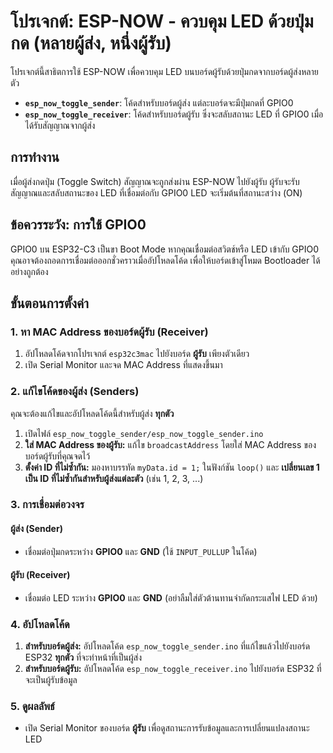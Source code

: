 # โปรเจกต์: ESP-NOW - ควบคุม LED ด้วยปุ่มกด (หลายผู้ส่ง, หนึ่งผู้รับ)

โปรเจกต์นี้สาธิตการใช้ ESP-NOW เพื่อควบคุม LED บนบอร์ดผู้รับด้วยปุ่มกดจากบอร์ดผู้ส่งหลายตัว

- **`esp_now_toggle_sender`**: โค้ดสำหรับบอร์ดผู้ส่ง แต่ละบอร์ดจะมีปุ่มกดที่ GPIO0
- **`esp_now_toggle_receiver`**: โค้ดสำหรับบอร์ดผู้รับ ซึ่งจะสลับสถานะ LED ที่ GPIO0 เมื่อได้รับสัญญาณจากผู้ส่ง

## การทำงาน

เมื่อผู้ส่งกดปุ่ม (Toggle Switch) สัญญาณจะถูกส่งผ่าน ESP-NOW ไปยังผู้รับ ผู้รับจะรับสัญญาณและสลับสถานะของ LED ที่เชื่อมต่อกับ GPIO0 LED จะเริ่มต้นที่สถานะสว่าง (ON)

## ข้อควรระวัง: การใช้ GPIO0

GPIO0 บน ESP32-C3 เป็นขา Boot Mode หากคุณเชื่อมต่อสวิตช์หรือ LED เข้ากับ GPIO0 คุณอาจต้องถอดการเชื่อมต่อออกชั่วคราวเมื่ออัปโหลดโค้ด เพื่อให้บอร์ดเข้าสู่โหมด Bootloader ได้อย่างถูกต้อง

## ขั้นตอนการตั้งค่า

### 1. หา MAC Address ของบอร์ดผู้รับ (Receiver)

1.  อัปโหลดโค้ดจากโปรเจกต์ `esp32c3mac` ไปยังบอร์ด **ผู้รับ** เพียงตัวเดียว
2.  เปิด Serial Monitor และจด MAC Address ที่แสดงขึ้นมา

### 2. แก้ไขโค้ดของผู้ส่ง (Senders)

คุณจะต้องแก้ไขและอัปโหลดโค้ดนี้สำหรับผู้ส่ง **ทุกตัว**

1.  เปิดไฟล์ `esp_now_toggle_sender/esp_now_toggle_sender.ino`
2.  **ใส่ MAC Address ของผู้รับ:** แก้ไข `broadcastAddress` โดยใส่ MAC Address ของบอร์ดผู้รับที่คุณจดไว้
3.  **ตั้งค่า ID ที่ไม่ซ้ำกัน:** มองหาบรรทัด `myData.id = 1;` ในฟังก์ชัน `loop()` และ **เปลี่ยนเลข 1 เป็น ID ที่ไม่ซ้ำกันสำหรับผู้ส่งแต่ละตัว** (เช่น 1, 2, 3, ...)

### 3. การเชื่อมต่อวงจร

#### ผู้ส่ง (Sender)
*   เชื่อมต่อปุ่มกดระหว่าง **GPIO0** และ **GND** (ใช้ `INPUT_PULLUP` ในโค้ด)

#### ผู้รับ (Receiver)
*   เชื่อมต่อ LED ระหว่าง **GPIO0** และ **GND** (อย่าลืมใส่ตัวต้านทานจำกัดกระแสไฟ LED ด้วย)

### 4. อัปโหลดโค้ด

1.  **สำหรับบอร์ดผู้ส่ง:** อัปโหลดโค้ด `esp_now_toggle_sender.ino` ที่แก้ไขแล้วไปยังบอร์ด ESP32 **ทุกตัว** ที่จะทำหน้าที่เป็นผู้ส่ง
2.  **สำหรับบอร์ดผู้รับ:** อัปโหลดโค้ด `esp_now_toggle_receiver.ino` ไปยังบอร์ด ESP32 ที่จะเป็นผู้รับข้อมูล

### 5. ดูผลลัพธ์

- เปิด Serial Monitor ของบอร์ด **ผู้รับ** เพื่อดูสถานะการรับข้อมูลและการเปลี่ยนแปลงสถานะ LED
